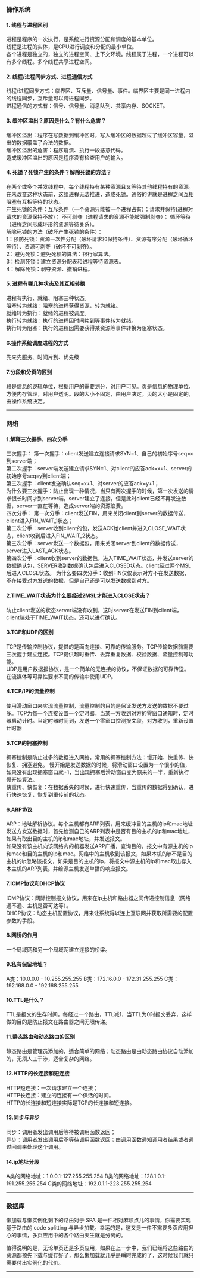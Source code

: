 ### 操作系统

#### 1. 线程与进程区别
进程是程序的一次执行，是系统进行资源分配和调度的基本单位。   
线程是进程的实体，是CPU进行调度和分配的最小单位。    
各个进程是独立的，独立的进程空间、上下文环境。线程属于进程，一个进程可以有多个线程。多个线程共享进程空间。   

#### 2. 线程/进程同步方式、进程通信方式
线程/进程同步方式：临界区、互斥量、信号量、事件。临界区主要是同一进程内的线程同步，互斥量可以跨进程同步。      
进程通信的方式有：信号、信号量、消息队列、共享内存、SOCKET。          

#### 3. 缓冲区溢出？原因是什么？有什么危害？
缓冲区溢出：程序在写数据到缓冲区时，写入缓冲区的数据超过了缓冲区容量，溢出的数据覆盖了合法的数据。            
缓冲区溢出的危害：程序崩溃、执行一段恶意代码。  
造成缓冲区溢出的原因是程序没有检查用户的输入。         

#### 4. 死锁？死锁产生的条件？解除死锁的方法？
在两个或多个并发线程中，每个线程持有某种资源且又等待其他线程持有的资源。在未改变这种状态前，这组进程无法推进，造成死锁。通俗的讲就是进程之间互相阻塞有互相等待的状态。    
产生死锁的条件：互斥条件（一个资源只能被一个进程占有）；请求并保持(进程对请求的资源保持不放)； 不可剥夺（进程请求的资源不能被强制剥夺）； 循环等待（进程之间形成环形的资源等待关系）。   
解除死锁的方法（破坏产生死锁的条件）：    
1：预防死锁：资源一次性分配（破坏请求和保持条件）、资源有序分配（破坏循环等待）、资源可剥夺（破坏不可剥夺）。         
2：避免死锁：避免死锁的算法：银行家算法。      
3：检测死锁：建立资源分配表和进程等待资源表。     
4：解除死锁：剥夺资源、撤销进程。       

#### 5. 进程有哪几种状态及其互相转换
进程有执行、就绪、阻塞三种状态。            
阻塞转为就绪：阻塞的进程获得资源，转为就绪。          
就绪转为执行：就绪的进程被调度。    
执行转为就绪：执行的进程因时间片到等事件转为就绪。    
执行转为阻塞：执行的进程因需要获得某资源等事件转换为阻塞状态。     

#### 6.操作系统调度进程的方式
先来先服务、时间片到、优先级

#### 7.分段和分页的区别
段是信息的逻辑单位，根据用户的需要划分，对用户可见。页是信息的物理单位，方便内存管理，对用户透明。段的大小不固定，由用户决定。页的大小是固定的，由操作系统决定。       

---
### 网络
#### 1.解释三次握手、四次分手
三次握手：       第一次握手：client发送建立连接请求SYN=1、自己的初始序号seq=x到server端；   
第二次握手：server端发送建立请求SYN=1、对client的应答ack=x+1、server的初始序号seq=y到client端；     
第三次握手：client发送确认seq=x+1、对server的应答ack=y+1；      
为什么要三次握手：防止出现一种情况，当只有两次握手的时候，第一次发送的请求很长时间才到server端，server建立了连接，但是此时client已经不再发送数据，server一直在等待，造成server端的资源浪费。      
四次分手：
第一次分手：client发送FIN，用来关闭client到server的数据传送，client进入FIN_WAIT_1状态；     
第二次分手：server收到client的包，发送ACK给client并进入CLOSE_WAIT状态，client收到后进入FIN_WAIT_2状态。     
第三次分手：server发送一个数据包，用来关闭server到client的数据传送，server进入LAST_ACK状态。    
第四次分手：client收到server的数据包，进入TIME_WAIT状态，并发送server的数据确认包，SERVER收到数据确认包后进入CLOSED状态。client经过两个MSL后进入CLOSE状态。
为什么要四次分手：收到FIN仅仅表示对方不在发送数据，不在接受对方发送的数据，但是自己还是可以发送数据到对方。

#### 2.TIME_WAIT状态为什么要经过2MSL才能进入CLOSE状态？
防止client发送的状态server端没有收到，这时server在发送FIN到client端，client端处于TIME_WAIT状态，还可以进行确认。     

#### 3.TCP和UDP的区别
TCP是传输控制协议，提供的是面向连接、可靠的传输服务。TCP传输数据前需要三次握手建立连接。TCP提供超时重传、丢弃重复数据、校验数据、流量控制等功能。     
UDP是用户数据报协议，是一个简单的无连接的协议，不保证数据的可靠传送。在流媒体等可靠性要求不高的传输中使用UDP。     

#### 4.TCP/IP的流量控制
使用滑动窗口来实现流量控制，流量控制的目的是保证发送方发送的数据不要过多。TCP为每一个连接设置一个定时器，当某一方收到对方的零窗口通知时，定时器启动计时。当定时器时间到，发送一个零窗口控测报文段，对方收到，重新设置计时器

#### 5.TCP的拥塞控制
拥塞控制是防止过多的数据进入网络，常用的拥塞控制方法：慢开始、快重传、快恢复、拥塞避免。
慢开始是发送数据的时候，将滑动窗口设置为一个很小的值，如果没有出现拥塞窗口就+1，当出现拥塞后滑动窗口变为原来的一半，重新执行慢开始算法。   
快重传、快恢复：在数据丢失的时候，进行快速重传，当重传的数据得到确认，进行快速恢复，恢复到重传前的状态。    

#### 6.ARP协议
ARP：地址解析协议。每个主机都有ARP列表，用来缓冲目的主机的ip和mac地址    
发送方发送数据时，首先检测自己的ARP列表中是否有目的主机的ip和mac地址，如果有取出目的主机的ip和mac地址，并发送报文。      
如果没有该主机向该网络内的机器发送ARP广播，查询目的。报文中有源主机的ip和mac和目的主机的ip和mac。网络中的主机收到该报文，如果本机的ip不是目的主机的ip忽略该报文，如果是目的主机的ip，将报文中源主机的ip和mac取出存入本主机的ARP列表。并给源主机发送单播的响应报文。      

#### 7.ICMP协议和DHCP协议
ICMP协议：网际控制报文协议，用来在ip主机和路由器之间传递控制信息（网络通不通、主机是否可达等）。    
DHCP协议：动态主机配置协议，用来让系统得以连上互联网并获取所需要的配置参数的手段。    

#### 8.网桥的作用
一个局域网和另一个局域网建立连接的桥梁。   

#### 9.私有保留地址？
A类：10.0.0.0 - 10.255.255.255
B类：172.16.0.0 - 172.31.255.255
C类：192.168.0.0 - 192.168.255.255   

#### 10.TTL是什么？
TTL是报文的生存时间，每经过一个路由，TTL减1，当TTL为0时报文丢弃，这样做的目的是防止报文在路由器之间无限传递。    

#### 11.静态路由和动态路由的区别
静态路由是管理员添加的，适合简单的网络；动态路由是由动态路由协议自动添加的，无须人工干涉，适合复杂的网络。    

#### 12.HTTP的长连接和短连接
HTTP短连接：一次请求建立一个连接；     
HTTP长连接：建立的连接有一个保活的时间。   
HTTP的长连接和短连接实际是TCP的长连接和短连接。    

#### 13.同步与异步
同步：调用者发出调用后等待被调用函数返回；     
异步：调用者发出调用后不等待调用函数返回；由调用函数通知调用者结果或者通过回调来处理这个调用。    

#### 14.ip地址分段
A类的网络地址：1.0.0.1-127.255.255.254
B类的网络地址：128.1.0.1-191.255.255.254
C类的网络地址：192.0.1.1-223.255.255.254      

---
### 数据库
懒加载与懒实例化剩下的路由对于 SPA 是一件相对麻烦点儿的事情，你需要实现基于路由的 code splitting 与异步加载。幸运的是，这又是一件不需要多页应用担心的事情，多页应用中的各个路由天生就是分离的。

值得说明的是，无论单页还是多页应用，如果在上一步中，我们已经将这些路由的资源都预先下载与缓存好了，那么懒加载就几乎是瞬时完成的了，这时候我们就只需要付出实例化的代价。

---